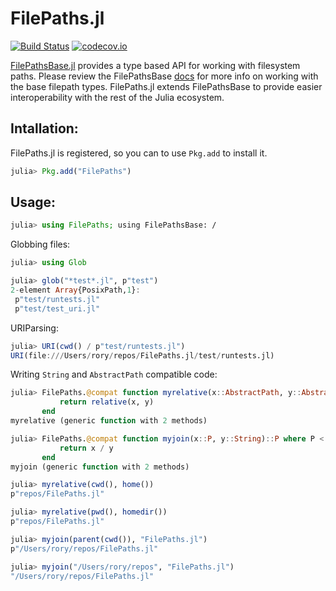 # FilePaths.jl

[![Build Status](https://github.com/rofinn/FilePaths.jl/workflows/CI/badge.svg)](https://github.com/rofinn/FilePaths.jl/actions)
[![codecov.io](https://codecov.io/github/rofinn/FilePaths.jl/coverage.svg?branch=master)](https://codecov.io/rofinn/FilePaths.jl?branch=master)

[FilePathsBase.jl](https://github.com/rofinn/FilePathsBase.jl) provides a type based API for working with filesystem paths.
Please review the FilePathsBase [docs](https://rofinn.github.io/FilePathsBase.jl/stable/) for more info on working with the base filepath types.
FilePaths.jl extends FilePathsBase to provide easier interoperability with the rest of the Julia ecosystem.

## Intallation:
FilePaths.jl is registered, so you can to use `Pkg.add` to install it.

```julia
julia> Pkg.add("FilePaths")
```

## Usage:
```julia
julia> using FilePaths; using FilePathsBase: /
```

Globbing files:
```julia
julia> using Glob

julia> glob("*test*.jl", p"test")
2-element Array{PosixPath,1}:
 p"test/runtests.jl"
 p"test/test_uri.jl"
```

URIParsing:
```julia
julia> URI(cwd() / p"test/runtests.jl")
URI(file:///Users/rory/repos/FilePaths.jl/test/runtests.jl)
```

Writing `String` and `AbstractPath` compatible code:

```julia
julia> FilePaths.@compat function myrelative(x::AbstractPath, y::AbstractPath)
           return relative(x, y)
       end
myrelative (generic function with 2 methods)

julia> FilePaths.@compat function myjoin(x::P, y::String)::P where P <: AbstractPath
           return x / y
       end
myjoin (generic function with 2 methods)

julia> myrelative(cwd(), home())
p"repos/FilePaths.jl"

julia> myrelative(pwd(), homedir())
p"repos/FilePaths.jl"

julia> myjoin(parent(cwd()), "FilePaths.jl")
p"/Users/rory/repos/FilePaths.jl"

julia> myjoin("/Users/rory/repos", "FilePaths.jl")
"/Users/rory/repos/FilePaths.jl"
```
